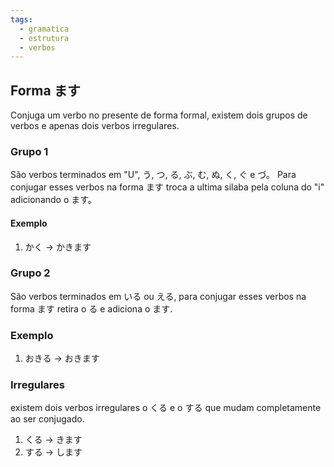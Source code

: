 ```yaml
---
tags:
  - gramatica
  - estrutura
  - verbos
---
```

## Forma ます

Conjuga um verbo no presente de forma formal, existem dois grupos de verbos e apenas dois verbos irregulares.

### Grupo 1

São verbos terminados em "U", う, つ, る, ぶ, む, ぬ, く, ぐ e づ。
Para conjugar esses verbos na forma ます troca a ultima silaba pela coluna do "i" adicionando o 
ます。

#### Exemplo

1. かく -> かきます

### Grupo 2

São verbos terminados em いる ou える, para conjugar esses verbos na forma ます retira o る e adiciona o ます.

### Exemplo

1. おきる -> おきます

### Irregulares

existem dois verbos irregulares o くる e o する que mudam completamente ao ser conjugado.

1. くる -> きます
2. する -> します

